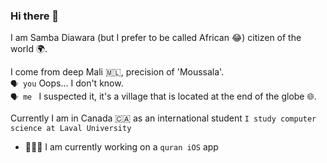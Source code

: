 ### Hi there 👋

I am Samba Diawara (but I prefer to be called African 😂) citizen of the world 🌍.

I come from deep Mali 🇲🇱, precision of 'Moussala'.<br />
`🗣️ you` Oops... I don't know.<br />
`🗣️ me ` I suspected it, it's a village that is located at the end of the globe 🌐.

Currently I am in Canada 🇨🇦 as an international student `I study computer science at Laval University`

- 👨🏾‍💻 I am currently working on a `quran iOS` app
